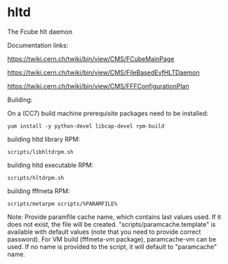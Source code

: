 hltd
====

The Fcube hlt daemon

Documentation links:

https://twiki.cern.ch/twiki/bin/view/CMS/FCubeMainPage

https://twiki.cern.ch/twiki/bin/view/CMS/FileBasedEvfHLTDaemon

https://twiki.cern.ch/twiki/bin/view/CMS/FFFConfigurationPlan


Building:

On a (CC7) build machine prerequisite packages need to be installed:
```
yum install -y python-devel libcap-devel rpm-build
```

building hltd library RPM:
```
scripts/libhltdrpm.sh
```

building hltd executable RPM:
```
scripts/hltdrpm.sh
```

building fffmeta RPM:

```
scripts/metarpm scripts/%PARAMFILE%
```

Note: Provide paramfile cache name, which contains last values used. If it does not exist, the file will be created.
"scripts/paramcache.template" is available with default values (note that you need to provide correct password).
For VM build (fffmeta-vm package), paramcache-vm can be used. If no name is provided to the script, it will default to "paramcache" name.
